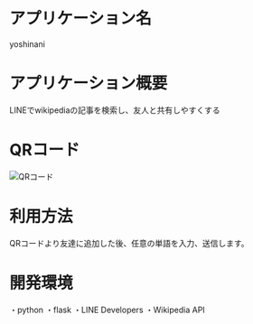 # アプリケーション名
yoshinani

# アプリケーション概要
LINEでwikipediaの記事を検索し、友人と共有しやすくする

# QRコード
<img src="https://qr-official.line.me/sid/L/138pxdzr.png" alt="QRコード" />

# 利用方法
QRコードより友達に追加した後、任意の単語を入力、送信します。

# 開発環境
・python
・flask
・LINE Developers
・Wikipedia API